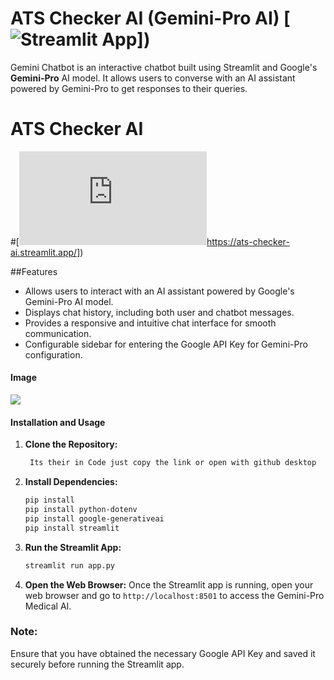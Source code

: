 #  ATS Checker AI (Gemini-Pro AI) [![Streamlit App](https://static.streamlit.io/badges/streamlit_badge_black_white.svg)])

Gemini Chatbot is an interactive chatbot built using Streamlit and Google's **Gemini-Pro** AI model. It allows users to converse with an AI assistant powered by Gemini-Pro to get responses to their queries.

# ATS Checker AI

#[![Streamlit App](https://www.freepik.com/free-vector/hospital-logo-design-vector-medical-cross_18246203.htm#fromView=image_search_similar&page=1&position=2&uuid=51ac5d4d-bcdf-4f28-8bed-bb06f13c243b)https://ats-checker-ai.streamlit.app/])

##Features

- Allows users to interact with an AI assistant powered by Google's Gemini-Pro AI model.
- Displays chat history, including both user and chatbot messages.
- Provides a responsive and intuitive chat interface for smooth communication.
- Configurable sidebar for entering the Google API Key for Gemini-Pro configuration.


#### Image

![](img.png)

#### Installation and Usage

1. **Clone the Repository:**
   ```bash
    Its their in Code just copy the link or open with github desktop
   ```

2. **Install Dependencies:**
   ```bash
   pip install
   pip install python-dotenv
   pip install google-generativeai
   pip install streamlit

   ```

3. **Run the Streamlit App:**
   ```bash
   streamlit run app.py
   ```

3. **Open the Web Browser:**
   Once the Streamlit app is running, open your web browser and go to `http://localhost:8501` to access the Gemini-Pro Medical AI.



### Note:

Ensure that you have obtained the necessary Google API Key and saved it securely before running the Streamlit app.
